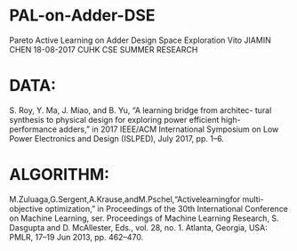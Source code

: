# PAL-on-Adder-DSE
Pareto Active Learning on Adder Design Space Exploration
 Vito JIAMIN CHEN
 18-08-2017
 CUHK CSE SUMMER RESEARCH


# DATA:
S. Roy, Y. Ma, J. Miao, and B. Yu, “A learning bridge from architec- tural synthesis to physical design for exploring power efficient high- performance adders,” in 2017 IEEE/ACM International Symposium on Low Power Electronics and Design (ISLPED), July 2017, pp. 1–6.
# ALGORITHM:
M.Zuluaga,G.Sergent,A.Krause,andM.Pschel,“Activelearningfor multi-objective optimization,” in Proceedings of the 30th International Conference on Machine Learning, ser. Proceedings of Machine Learning Research, S. Dasgupta and D. McAllester, Eds., vol. 28, no. 1. Atlanta, Georgia, USA: PMLR, 17–19 Jun 2013, pp. 462–470.
